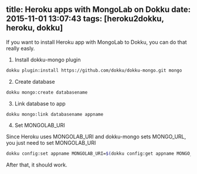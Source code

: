 title: Heroku apps with MongoLab on Dokku
date: 2015-11-01 13:07:43
tags: [heroku2dokku, heroku, dokku]
---

If you want to install Heroku app with MongoLab to Dokku, you can do that really easly. 

1) Install dokku-mongo plugin


```bash
dokku plugin:install https://github.com/dokku/dokku-mongo.git mongo
```

2) Create database

```bash
dokku mongo:create databasename
```

3) Link database to app

```bash
dokku mongo:link databasename appname
```

4) Set MONGOLAB_URI

Since Heroku uses MONGOLAB_URI and dokku-mongo sets MONGO_URL, you just need to set MONGOLAB_URI

```bash
dokku config:set appname MONGOLAB_URI=$(dokku config:get appname MONGO_URL)
```

After that, it should work. 

